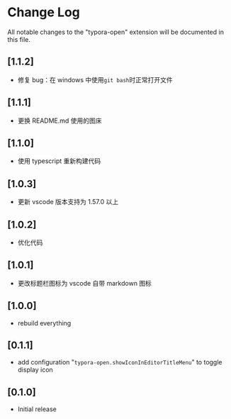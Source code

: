 # Change Log

All notable changes to the "typora-open" extension will be documented in this file.

## [1.1.2]

- 修复 bug：在 windows 中使用`git bash`时正常打开文件

## [1.1.1]

- 更换 README.md 使用的图床

## [1.1.0]

- 使用 typescript 重新构建代码

## [1.0.3]

- 更新 vscode 版本支持为 1.57.0 以上

## [1.0.2]

- 优化代码

## [1.0.1]

- 更改标题栏图标为 vscode 自带 markdown 图标

## [1.0.0]

- rebuild everything

## [0.1.1]

- add configuration "`typora-open.showIconInEditorTitleMenu`" to toggle display icon

## [0.1.0]

- Initial release
